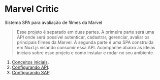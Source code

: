 # Marvel Critic
Sistema SPA para avaliação de filmes da Marvel


> Esse projeto é separado em duas partes. A primeira parte será uma API onde será possível autenticar, cadastrar, gerenciar, avaliar os principais filmes da Marvel. A segunda parte é uma SPA construída em Nuxt.js visando consumir essa API. Acompanhe abaixo as ideias iniciais sobre esse projeto e como instalar e rodar no seu ambiente.

1. [Conceitos iniciais](https://github.com/AdsonVieira/marvel-critic/blob/main/INITALCONCEPT.md).
2. [Configurando API](https://github.com/AdsonVieira/marvel-critic/tree/main/api#about-laravel).
3. [Configurando SAP](https://github.com/AdsonVieira/marvel-critic/tree/main/webApp#marvelcritic).
